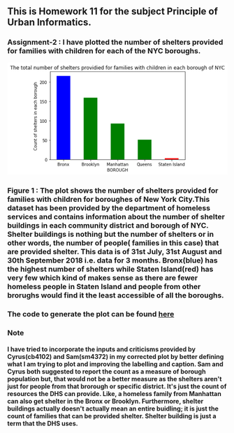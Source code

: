 ## This is Homework 11 for the subject Principle of Urban Informatics.

### Assignment-2 : I have plotted the number of shelters provided for families with children for each of the NYC boroughs.
![The improved plot](Improved_plot.png)
### Figure 1 : The plot shows the number of shelters provided for families with children for boroughes of New  York City.This dataset has been provided by the department of homeless services and contains information about the number of shelter buildings in each community district and borough of NYC. Shelter buildings is nothing but the number of shelters or in other words, the number of people( families in this case) that are provided shelter. This data is of 31st July, 31st August and 30th September 2018 i.e. data for 3 months. Bronx(blue) has the highest number of shelters while Staten Island(red) has very few which kind of makes sense as there are fewer homeless people in Staten Island and people from other brorughs would find it the least accessible of all the boroughs.

### The code to generate the plot can be found [here](https://github.com/SohamMody/PUI2018_srm699/blob/master/HW11_srm699/HW11_Assignment2.ipynb) 

### Note

#### I have tried to incorporate the inputs and criticisms provided by Cyrus(cb4102) and Sam(sm4372) in my corrected plot by better defining what I am trying to plot and improving the labelling and caption. Sam and Cyrus both suggested to report the count as a measure of borough population but, that would not be a better measure as the shelters aren't just for people from that brorough or specific district. It's just the count of resources the DHS can provide. Like, a homeless family from Manhattan can also get shelter in the Bronx or Brooklyn. Furthermore, shelter buildings actually doesn't actually mean an entire buidling; it is just the count of families that can be provided shelter. Shelter building is just a term that the DHS uses.
